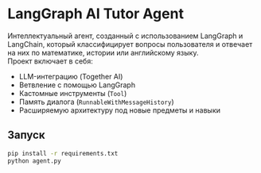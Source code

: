 # LangGraph AI Tutor Agent 

Интеллектуальный агент, созданный с использованием LangGraph и LangChain, который классифицирует вопросы пользователя и отвечает на них по математике, истории или английскому языку.  
Проект включает в себя:

-  LLM-интеграцию (Together AI)
-  Ветвление с помощью LangGraph
-  Кастомные инструменты (`Tool`)
-  Память диалога (`RunnableWithMessageHistory`)
-  Расширяемую архитектуру под новые предметы и навыки

## Запуск
```bash
pip install -r requirements.txt
python agent.py
